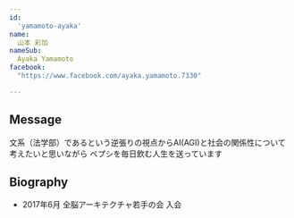 ```yaml
---
id:
  'yamamoto-ayaka'
name:
  山本 彩加
nameSub:
  Ayaka Yamamoto
facebook:
  "https://www.facebook.com/ayaka.yamamoto.7330"

---
```



## Message
文系（法学部）であるという逆張りの視点からAI(AGI)と社会の関係性について考えたいと思いながら
ペプシを毎日飲む人生を送っています

## Biography

- 2017年6月 全脳アーキテクチャ若手の会 入会

